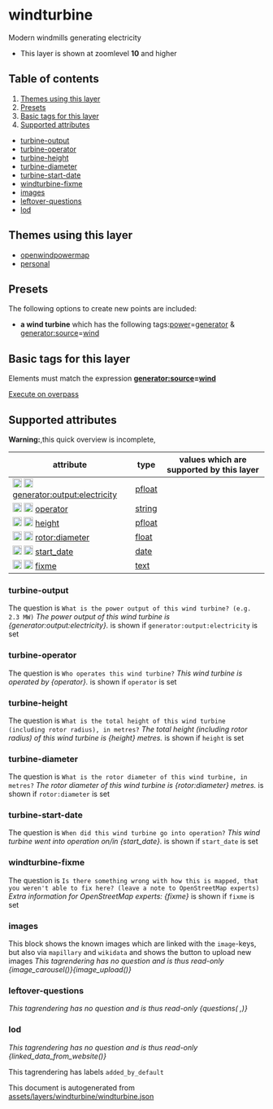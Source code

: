 [//]: # (WARNING: this file is automatically generated. Please find the sources at the bottom and edit those sources)

# windturbine

Modern windmills generating electricity

 - This layer is shown at zoomlevel **10** and higher

## Table of contents

1. [Themes using this layer](#themes-using-this-layer)
2. [Presets](#presets)
3. [Basic tags for this layer](#basic-tags-for-this-layer)
4. [Supported attributes](#supported-attributes)
  - [turbine-output](#turbine-output)
  - [turbine-operator](#turbine-operator)
  - [turbine-height](#turbine-height)
  - [turbine-diameter](#turbine-diameter)
  - [turbine-start-date](#turbine-start-date)
  - [windturbine-fixme](#windturbine-fixme)
  - [images](#images)
  - [leftover-questions](#leftover-questions)
  - [lod](#lod)

## Themes using this layer

 - [openwindpowermap](https://mapcomplete.org/openwindpowermap)
 - [personal](https://mapcomplete.org/personal)

## Presets

The following options to create new points are included:

 - **a wind turbine** which has the following tags:<a href='https://wiki.openstreetmap.org/wiki/Key:power' target='_blank'>power</a>=<a href='https://wiki.openstreetmap.org/wiki/Tag:power%3Dgenerator' target='_blank'>generator</a> & <a href='https://wiki.openstreetmap.org/wiki/Key:generator:source' target='_blank'>generator:source</a>=<a href='https://wiki.openstreetmap.org/wiki/Tag:generator:source%3Dwind' target='_blank'>wind</a>

## Basic tags for this layer

Elements must match the expression **<a href='https://wiki.openstreetmap.org/wiki/Key:generator:source' target='_blank'>generator:source</a>=<a href='https://wiki.openstreetmap.org/wiki/Tag:generator:source%3Dwind' target='_blank'>wind</a>**

[Execute on overpass](http://overpass-turbo.eu/?Q=%5Bout%3Ajson%5D%5Btimeout%3A90%5D%3B%28%20%20%20%20nwr%5B%22generator%3Asource%22%3D%22wind%22%5D%28%7B%7Bbbox%7D%7D%29%3B%0A%29%3Bout%20body%3B%3E%3Bout%20skel%20qt%3B)

## Supported attributes

**Warning:**,this quick overview is incomplete,

| attribute | type | values which are supported by this layer |
-----|-----|----- |
| <a target="_blank" href='https://taginfo.openstreetmap.org/keys/generator:output:electricity#values'><img src='https://mapcomplete.org/assets/svg/search.svg' height='18px'></a> <a target="_blank" href='https://taghistory.raifer.tech/?#***/generator%3Aoutput%3Aelectricity/'><img src='https://mapcomplete.org/assets/svg/statistics.svg' height='18px'></a> [generator:output:electricity](https://wiki.openstreetmap.org/wiki/Key:generator:output:electricity) | [pfloat](../SpecialInputElements.md#pfloat) |  |
| <a target="_blank" href='https://taginfo.openstreetmap.org/keys/operator#values'><img src='https://mapcomplete.org/assets/svg/search.svg' height='18px'></a> <a target="_blank" href='https://taghistory.raifer.tech/?#***/operator/'><img src='https://mapcomplete.org/assets/svg/statistics.svg' height='18px'></a> [operator](https://wiki.openstreetmap.org/wiki/Key:operator) | [string](../SpecialInputElements.md#string) |  |
| <a target="_blank" href='https://taginfo.openstreetmap.org/keys/height#values'><img src='https://mapcomplete.org/assets/svg/search.svg' height='18px'></a> <a target="_blank" href='https://taghistory.raifer.tech/?#***/height/'><img src='https://mapcomplete.org/assets/svg/statistics.svg' height='18px'></a> [height](https://wiki.openstreetmap.org/wiki/Key:height) | [pfloat](../SpecialInputElements.md#pfloat) |  |
| <a target="_blank" href='https://taginfo.openstreetmap.org/keys/rotor:diameter#values'><img src='https://mapcomplete.org/assets/svg/search.svg' height='18px'></a> <a target="_blank" href='https://taghistory.raifer.tech/?#***/rotor%3Adiameter/'><img src='https://mapcomplete.org/assets/svg/statistics.svg' height='18px'></a> [rotor:diameter](https://wiki.openstreetmap.org/wiki/Key:rotor:diameter) | [float](../SpecialInputElements.md#float) |  |
| <a target="_blank" href='https://taginfo.openstreetmap.org/keys/start_date#values'><img src='https://mapcomplete.org/assets/svg/search.svg' height='18px'></a> <a target="_blank" href='https://taghistory.raifer.tech/?#***/start_date/'><img src='https://mapcomplete.org/assets/svg/statistics.svg' height='18px'></a> [start_date](https://wiki.openstreetmap.org/wiki/Key:start_date) | [date](../SpecialInputElements.md#date) |  |
| <a target="_blank" href='https://taginfo.openstreetmap.org/keys/fixme#values'><img src='https://mapcomplete.org/assets/svg/search.svg' height='18px'></a> <a target="_blank" href='https://taghistory.raifer.tech/?#***/fixme/'><img src='https://mapcomplete.org/assets/svg/statistics.svg' height='18px'></a> [fixme](https://wiki.openstreetmap.org/wiki/Key:fixme) | [text](../SpecialInputElements.md#text) |  |

### turbine-output

The question is `What is the power output of this wind turbine? (e.g. 2.3 MW)`
*The power output of this wind turbine is {generator:output:electricity}.* is shown if `generator:output:electricity` is set

### turbine-operator

The question is `Who operates this wind turbine?`
*This wind turbine is operated by {operator}.* is shown if `operator` is set

### turbine-height

The question is `What is the total height of this wind turbine (including rotor radius), in metres?`
*The total height (including rotor radius) of this wind turbine is {height} metres.* is shown if `height` is set

### turbine-diameter

The question is `What is the rotor diameter of this wind turbine, in metres?`
*The rotor diameter of this wind turbine is {rotor:diameter} metres.* is shown if `rotor:diameter` is set

### turbine-start-date

The question is `When did this wind turbine go into operation?`
*This wind turbine went into operation on/in {start_date}.* is shown if `start_date` is set

### windturbine-fixme

The question is `Is there something wrong with how this is mapped, that you weren't able to fix here? (leave a note to OpenStreetMap experts)`
*Extra information for OpenStreetMap experts: {fixme}* is shown if `fixme` is set

### images
This block shows the known images which are linked with the `image`-keys, but also via `mapillary` and `wikidata` and shows the button to upload new images
_This tagrendering has no question and is thus read-only_
*{image_carousel()}{image_upload()}*

### leftover-questions

_This tagrendering has no question and is thus read-only_
*{questions( ,)}*

### lod

_This tagrendering has no question and is thus read-only_
*{linked_data_from_website()}*

This tagrendering has labels 
`added_by_default`


This document is autogenerated from [assets/layers/windturbine/windturbine.json](https://source.mapcomplete.org/MapComplete/MapComplete/src/branch/develop/assets/layers/windturbine/windturbine.json)

